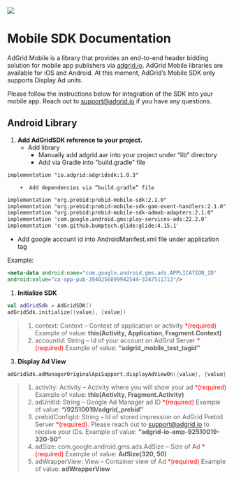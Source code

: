 ![](https://lh4.googleusercontent.com/2yVlIW15EbpfQsumK7I14Aja8Nu_9Da1CxfO4Ez0bwYHfLptDntz6TZFjRjsBloyYoMRpiuAyxxSrkypKoa42CiJYZxOeY329InSvuTyxVtaSe-BfsnZ0RWpgqt6jjKyYgQR4Sw7Zx2XUooOGBoxJ_0)

# Mobile SDK Documentation

AdGrid Mobile is a library that provides an end-to-end header bidding solution for mobile app publishers via [adgrid.io](https://adgrid.io). AdGrid Mobile libraries are available for iOS and Android. At this moment, AdGrid’s Mobile SDK only supports Display Ad units.
  
Please follow the instructions below for integration of the SDK into your mobile app. Reach out to [support@adgrid.io](mailto:support@adgrid.io) if you have any questions.

## Android Library

1.  **Add AdGridSDK reference to your project.**
	* Add library
		+  Manually add adgrid.aar into your project under “lib” directory
		+  Add via Gradle into "build.gradle" file
```xml
implementation "io.adgrid:adgridsdk:1.0.3"
```
		+  Add dependencies via “build.gradle” file

```xml
implementation "org.prebid:prebid-mobile-sdk:2.1.0"  
implementation "org.prebid:prebid-mobile-sdk-gam-event-handlers:2.1.0"  
implementation "org.prebid:prebid-mobile-sdk-admob-adapters:2.1.0"  
implementation 'com.google.android.gms:play-services-ads:22.2.0'  
implementation 'com.github.bumptech.glide:glide:4.15.1'
```

* Add google account id into AndroidManifest.xml file under application tag

Example:

```xml
<meta-data android:name="com.google.android.gms.ads.APPLICATION_ID" 
android:value="ca-app-pub-3940256099942544~3347511713"/>
```

1. **Initialize SDK**

```kotlin
val adGridSdk = AdGridSDK()
adGridSdk.initialize({value}, {value})
```

> 1. context: Context – Context of application or activity <font color=red>*(required)</font>
		Example of value: **this(Activity, Application, Fragment.Context)**
> 2. accountId: String – Id of your account on AdGrid Server <font color=red>*(required)</font>
		Example of value: **“adgrid_mobile_test_tagid”**

3. **Display Ad View**

```kotlin
adGridSdk.adManagerOriginalApiSupport.displayAdViewOn({value}, {value}, {value}, {value}, {value})
```

> 1.  activity: Activity – Activity where you will show your ad <font color=red>*(required)</font>
	Example of value: **this(Activity, Fragment.Activity)**
> 2.  adUnitId: String – Google Ad Manager ad ID <font color=red>*(required)</font>
	Example of value: **“/92510019/adgrid_prebid”**
> 3.  prebidConfigId: String – Id of stored impression on AdGrid Prebid Server <font color=red>*(required)</font>. Please reach out to [support@adgrid.io](mailto:support@adgrid.io) to receive your IDs.
	Example of value: **“adgrid-io-amp-92510019-320-50”**
> 4.  adSize: com.google.android.gms.ads.AdSize – Size of Ad <font color=red>*(required)</font>
	Example of value: **AdSize(320, 50)**
> 5.  adWrapperView: View – Container view of Ad <font color=red>*(required)</font>
	Example of value: **adWrapperView**